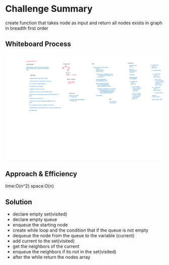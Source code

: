 # Challenge Summary
create function  that takes node as input and return all nodes exists in graph in breadth first order

## Whiteboard Process
![image](./assets/challenge36-breadth-first.png)

## Approach & Efficiency
time:O(n^2)
space:O(n)

## Solution
- declare empty set(visited)
- declare empty queue
- enqueue the starting node
- create while loop and the condition that if the queue is not empty
- dequeue the node from the queue to the variable (current)
- add current to the set(visited)
- get the neighbors of the current
- enqueue the neighbors if its not in the set(visited)
- after the while return the nodes array

